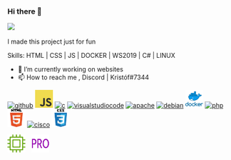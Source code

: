 ### Hi there 👋
![](https://i.imgur.com/VPOAwgy.png)

I made this project just for fun

Skills: HTML | CSS | JS | DOCKER | WS2019 | C# | LINUX

- 🔭 I’m currently working on websites 
- 📫 How to reach me , Discord | Kristóf#7344 


[<img src='https://cdn.jsdelivr.net/npm/simple-icons@3.0.1/icons/github.svg' alt='github' height='40'>](https://github.com/dworah88)  [<img src='https://raw.githubusercontent.com/github/explore/80688e429a7d4ef2fca1e82350fe8e3517d3494d/topics/javascript/javascript.png' alt='javascript' height='40'>](https://imgur.com/gallery/VWjRf)  [<img src='https://cdn.jsdelivr.net/npm/simple-icons@3.0.1/icons/c.svg' alt='c' height='40'>](https://imgur.com/gallery/VWjRf)  [<img src='https://camo.githubusercontent.com/48b4d9529e8579d0c53b350d95d3681814a245ee23b3d5b2d5373f3d7422c0c6/68747470733a2f2f75706c6f61642e77696b696d656469612e6f72672f77696b6970656469612f636f6d6d6f6e732f372f37312f56454741535f50726f5f69636f6e2e706e67' alt='visualstudiocode' height='40'>](https://imgur.com/gallery/VWjRf)  [<img src='https://cdn.jsdelivr.net/npm/simple-icons@3.0.1/icons/apache.svg' alt='apache' height='40'>](https://imgur.com/gallery/VWjRf)  [<img src='https://cdn.jsdelivr.net/npm/simple-icons@3.0.1/icons/debian.svg' alt='debian' height='40'>](https://imgur.com/gallery/VWjRf)  [<img src='https://raw.githubusercontent.com/github/explore/80688e429a7d4ef2fca1e82350fe8e3517d3494d/topics/docker/docker.png' alt='docker' height='40'>](https://imgur.com/gallery/VWjRf)  [<img src='https://cdn.jsdelivr.net/npm/simple-icons@3.0.1/icons/php.svg' alt='php' height='40'>](https://i.imgur.com/VPOAwgy.png)  [<img src='https://raw.githubusercontent.com/github/explore/80688e429a7d4ef2fca1e82350fe8e3517d3494d/topics/html/html.png' alt='html5' height='40'>](https://i.imgur.com/VPOAwgy.png)  [<img src='https://cdn.jsdelivr.net/npm/simple-icons@3.0.1/icons/cisco.svg' alt='cisco' height='40'>](https://i.imgur.com/VPOAwgy.png)  [<img src='https://raw.githubusercontent.com/github/explore/80688e429a7d4ef2fca1e82350fe8e3517d3494d/topics/css/css.png' alt='css3' height='40'>](https://i.imgur.com/VPOAwgy.png)  

<a href='https://docs.github.com/en/developers'><img src='https://raw.githubusercontent.com/acervenky/animated-github-badges/master/assets/devbadge.gif' width='40' height='40'></a> <a href='https://github.com/pricing'><img src='https://raw.githubusercontent.com/acervenky/animated-github-badges/master/assets/pro.gif' width='40' height='40'></a> 

